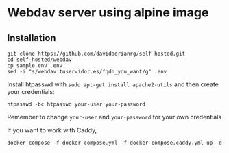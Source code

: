 # Webdav server using alpine image

## Installation

```
git clone https://github.com/davidadrianrg/self-hosted.git
cd self-hosted/webdav
cp sample.env .env
sed -i "s/webdav.tuservidor.es/fqdn_you_want/g" .env
```

Install htpasswd with `sudo apt-get install apache2-utils` and then create your credentials:
```
htpasswd -bc htpasswd your-user your-password
```

Remember to change `your-user` and `your-password` for your own credentials

If you want to work with Caddy,

```
docker-compose -f docker-compose.yml -f docker-compose.caddy.yml up -d
```
